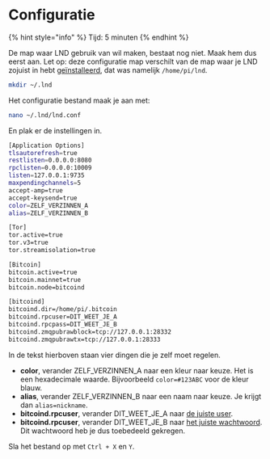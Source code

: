 # Configuratie

{% hint style="info" %}
Tijd: 5 minuten
{% endhint %}

De map waar LND gebruik van wil maken, bestaat nog niet. Maak hem dus eerst aan. Let op: deze configuratie map verschilt van de map waar je LND zojuist in hebt [geïnstalleerd](https://docs.theroadtonode.com/lightning/installatie), dat was namelijk `/home/pi/lnd`.

```bash
mkdir ~/.lnd
```

Het configuratie bestand maak je aan met:

```bash
nano ~/.lnd/lnd.conf
```

En plak er de instellingen in.

```bash
[Application Options]
tlsautorefresh=true
restlisten=0.0.0.0:8080
rpclisten=0.0.0.0:10009
listen=127.0.0.1:9735
maxpendingchannels=5
accept-amp=true
accept-keysend=true
color=ZELF_VERZINNEN_A
alias=ZELF_VERZINNEN_B

[Tor]
tor.active=true
tor.v3=true
tor.streamisolation=true

[Bitcoin]
bitcoin.active=true
bitcoin.mainnet=true
bitcoin.node=bitcoind

[bitcoind]
bitcoind.dir=/home/pi/.bitcoin
bitcoind.rpcuser=DIT_WEET_JE_A
bitcoind.rpcpass=DIT_WEET_JE_B
bitcoind.zmqpubrawblock=tcp://127.0.0.1:28332
bitcoind.zmqpubrawtx=tcp://127.0.0.1:28333
```

In de tekst hierboven staan vier dingen die je zelf moet regelen.

* **color**, verander ZELF\_VERZINNEN\_A naar een kleur naar keuze. Het is een hexadecimale waarde. Bijvoorbeeld `color=#123ABC` voor de kleur blauw.
* **alias**, verander ZELF\_VERZINNEN\_B naar een naam naar keuze. Je krijgt dan `alias=nickname`.
* **bitcoind.rpcuser**, verander DIT\_WEET\_JE\_A naar [de juiste user](https://docs.theroadtonode.com/bitcoin-core/configuratie-en-starten#authenticatie).
* **bitcoind.rpcuser**, verander DIT\_WEET\_JE\_B naar [het juiste wachtwoord](https://docs.theroadtonode.com/bitcoin-core/configuratie-en-starten#authenticatie). Dit wachtwoord heb je dus toebedeeld gekregen.

Sla het bestand op met `Ctrl + X` en `Y`.

